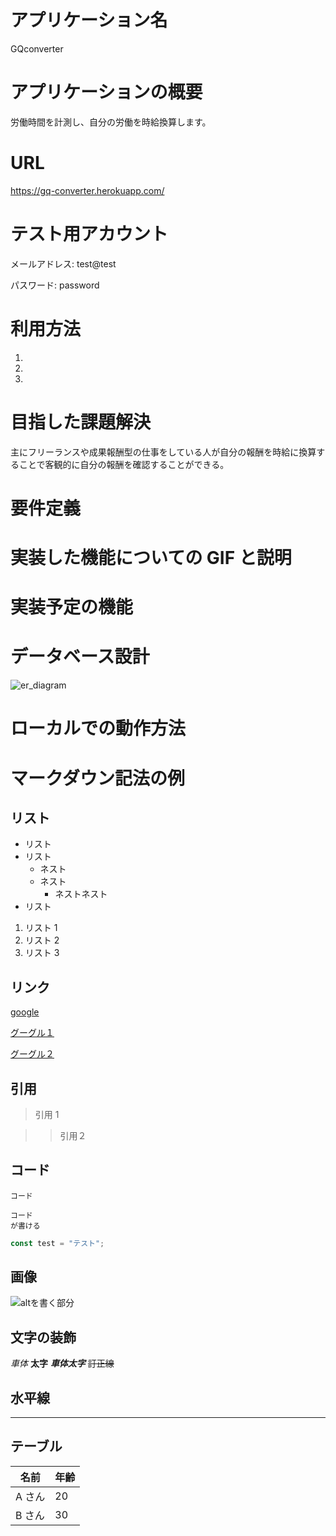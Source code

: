 # アプリケーション名

GQconverter

# アプリケーションの概要

労働時間を計測し、自分の労働を時給換算します。

# URL

https://gq-converter.herokuapp.com/

# テスト用アカウント

メールアドレス: test@test

パスワード: password

# 利用方法

1.
1.
1.

# 目指した課題解決

主にフリーランスや成果報酬型の仕事をしている人が自分の報酬を時給に換算することで客観的に自分の報酬を確認することができる。

# 要件定義

# 実装した機能についての GIF と説明

# 実装予定の機能

# データベース設計

![er_diagram](https://user-images.githubusercontent.com/74124955/119843129-36055d00-bf42-11eb-92b8-aaf5f1bc2923.png)

# ローカルでの動作方法

# マークダウン記法の例

## リスト

- リスト
- リスト
  - ネスト
  - ネスト
    - ネストネスト
- リスト

1. リスト 1
2. リスト 2
3. リスト 3

## リンク

[google](https://google.com)

[グーグル]: https://google.com

[グーグル１][グーグル]

[グーグル２][グーグル]

## 引用

> 引用 1

> > 引用２

## コード

`コード`

```
コード
が書ける
```

```javascript
const test = "テスト";
```

## 画像

![altを書く部分](パスを書く部分)

## 文字の装飾

_車体_
**太字**
**_車体太字_**
~~訂正線~~

## 水平線

---

## テーブル

| 名前   | 年齢 |
| ------ | ---- |
| A さん | 20   |
| B さん | 30   |
